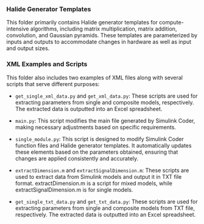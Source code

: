 ### Halide Generator Templates
This folder primarily contains Halide generator templates for compute-intensive algorithms, including matrix multiplication, matrix addition, convolution, and Gaussian pyramids. These templates are parameterized by inputs and outputs to accommodate changes in hardware as well as input and output sizes.

### XML Examples and Scripts
This folder also includes two examples of XML files along with several scripts that serve different purposes:

- `get_single_xml_data.py` and `get_xml_data.py`: These scripts are used for extracting parameters from single and composite models, respectively. The extracted data is outputted into an Excel spreadsheet.

- `main.py`: This script modifies the main file generated by Simulink Coder, making necessary adjustments based on specific requirements.

- `single_module.py`: This script is designed to modify Simulink Coder function files and Halide generator templates. It automatically updates these elements based on the parameters obtained, ensuring that changes are applied consistently and accurately.

- `extractDimension.m` and `extractSignalDimension.m`: These scripts are used to extract data from Simulink models and output it in TXT file format. extractDimension.m is a script for mixed models, while extractSignalDimension.m is for single models.

- `get_single_txt_data.py` and `get_txt_data.py`: These scripts are used for extracting parameters from single and composite models from TXT file, respectively. The extracted data is outputted into an Excel spreadsheet.
